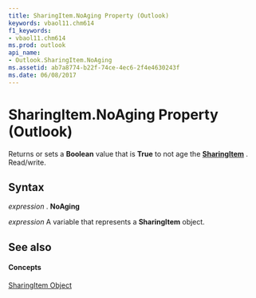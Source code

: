 ```yaml
---
title: SharingItem.NoAging Property (Outlook)
keywords: vbaol11.chm614
f1_keywords:
- vbaol11.chm614
ms.prod: outlook
api_name:
- Outlook.SharingItem.NoAging
ms.assetid: ab7a8774-b22f-74ce-4ec6-2f4e4630243f
ms.date: 06/08/2017
---
```



# SharingItem.NoAging Property (Outlook)

Returns or sets a **Boolean** value that is **True** to not age the **[SharingItem](sharingitem-object-outlook.md)** . Read/write.


## Syntax

 _expression_ . **NoAging**

 _expression_ A variable that represents a **SharingItem** object.


## See also


#### Concepts


[SharingItem Object](sharingitem-object-outlook.md)

